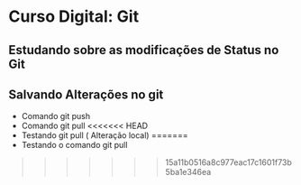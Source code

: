 # Curso Digital: Git


## Estudando sobre as modificações de Status no Git

## Salvando Alterações no git

* Comando git push
* Comando git pull
<<<<<<< HEAD
* Testando git pull ( Alteração local)
=======
* Testando o comando git pull
>>>>>>> 15a11b0516a8c977eac17c1601f73b5ba1e346ea
